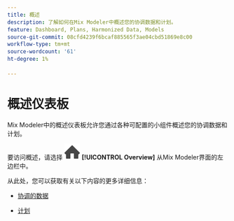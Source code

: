 ```yaml
---
title: 概述
description: 了解如何在Mix Modeler中概述您的协调数据和计划。
feature: Dashboard, Plans, Harmonized Data, Models
source-git-commit: 08cfd4239f6bcaf885565f3ae04cbd51869e8c00
workflow-type: tm+mt
source-wordcount: '61'
ht-degree: 1%

---
```



# 概述仪表板


Mix Modeler中的概述仪表板允许您通过各种可配置的小组件概述您的协调数据和计划。

要访问概述，请选择 ![主页](../assets/icons/Home.svg) **[!UICONTROL Overview]** 从Mix Modeler界面的左边栏中。

从此处，您可以获取有关以下内容的更多详细信息：

* [协调的数据](harmonized-data.md)

* [计划](plans.md)

